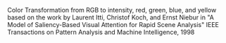 Color Transformation from RGB to intensity, red, green, blue, and yellow
based on the work by Laurent Itti, Christof Koch, and Ernst Niebur in
"A Model of Saliency-Based Visual Attention for Rapid Scene Analysis"
IEEE Transactions on Pattern Analysis and Machine Intelligence, 1998